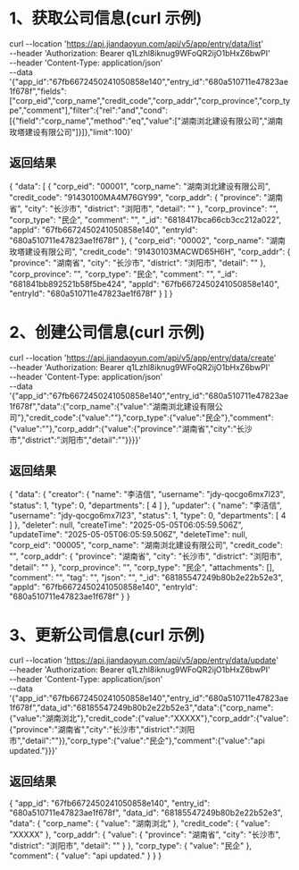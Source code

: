 # 1、获取公司信息(curl 示例)

curl --location 'https://api.jiandaoyun.com/api/v5/app/entry/data/list' \
--header 'Authorization: Bearer q1Lzhl8iknug9WFoQR2ijO1bHxZ6bwPI' \
--header 'Content-Type: application/json' \
--data '{"app_id":"67fb6672450241050858e140","entry_id":"680a510711e47823ae1f678f","fields":["corp_eid","corp_name","credit_code","corp_addr","corp_province","corp_type","comment"],"filter":{"rel":"and","cond":[{"field":"corp_name","method":"eq","value":["湖南浏北建设有限公司","湖南玫塔建设有限公司"]}]},"limit":100}'

## 返回结果

{
  "data": [
    {
      "corp_eid": "00001",
      "corp_name": "湖南浏北建设有限公司",
      "credit_code": "91430100MA4M76GY99",
      "corp_addr": {
        "province": "湖南省",
        "city": "长沙市",
        "district": "浏阳市",
        "detail": ""
      },
      "corp_province": "",
      "corp_type": "民企",
      "comment": "",
      "_id": "6818417bca66cb3cc212a022",
      "appId": "67fb6672450241050858e140",
      "entryId": "680a510711e47823ae1f678f"
    },
    {
      "corp_eid": "00002",
      "corp_name": "湖南玫塔建设有限公司",
      "credit_code": "91430103MACWD65H6H",
      "corp_addr": {
        "province": "湖南省",
        "city": "长沙市",
        "district": "浏阳市",
        "detail": ""
      },
      "corp_province": "",
      "corp_type": "民企",
      "comment": "",
      "_id": "681841bb892521b58f5be424",
      "appId": "67fb6672450241050858e140",
      "entryId": "680a510711e47823ae1f678f"
    }
  ]
}

# 2、创建公司信息(curl 示例)

curl --location 'https://api.jiandaoyun.com/api/v5/app/entry/data/create' \
--header 'Authorization: Bearer q1Lzhl8iknug9WFoQR2ijO1bHxZ6bwPI' \
--header 'Content-Type: application/json' \
--data '{"app_id":"67fb6672450241050858e140","entry_id":"680a510711e47823ae1f678f","data":{"corp_name":{"value":"湖南浏北建设有限公司"},"credit_code":{"value":""},"corp_type":{"value":"民企"},"comment":{"value":""},"corp_addr":{"value":{"province":"湖南省","city":"长沙市","district":"浏阳市","detail":""}}}}'

## 返回结果

{
  "data": {
    "creator": {
      "name": "李洁信",
      "username": "jdy-qocgo6mx7l23",
      "status": 1,
      "type": 0,
      "departments": [
        4
      ]
    },
    "updater": {
      "name": "李洁信",
      "username": "jdy-qocgo6mx7l23",
      "status": 1,
      "type": 0,
      "departments": [
        4
      ]
    },
    "deleter": null,
    "createTime": "2025-05-05T06:05:59.506Z",
    "updateTime": "2025-05-05T06:05:59.506Z",
    "deleteTime": null,
    "corp_eid": "00005",
    "corp_name": "湖南浏北建设有限公司",
    "credit_code": "",
    "corp_addr": {
      "province": "湖南省",
      "city": "长沙市",
      "district": "浏阳市",
      "detail": ""
    },
    "corp_province": "",
    "corp_type": "民企",
    "attachments": [],
    "comment": "",
    "tag": "",
    "json": "",
    "_id": "68185547249b80b2e22b52e3",
    "appId": "67fb6672450241050858e140",
    "entryId": "680a510711e47823ae1f678f"
  }
}

# 3、更新公司信息(curl 示例)

curl --location 'https://api.jiandaoyun.com/api/v5/app/entry/data/update' \
--header 'Authorization: Bearer q1Lzhl8iknug9WFoQR2ijO1bHxZ6bwPI' \
--header 'Content-Type: application/json' \
--data '{"app_id":"67fb6672450241050858e140","entry_id":"680a510711e47823ae1f678f","data_id":"68185547249b80b2e22b52e3","data":{"corp_name":{"value":"湖南浏北"},"credit_code":{"value":"XXXXX"},"corp_addr":{"value":{"province":"湖南省","city":"长沙市","district":"浏阳市","detail":""}},"corp_type":{"value":"民企"},"comment":{"value":"api updated."}}}'

## 返回结果

{
  "app_id": "67fb6672450241050858e140",
  "entry_id": "680a510711e47823ae1f678f",
  "data_id": "68185547249b80b2e22b52e3",
  "data": {
    "corp_name": {
      "value": "湖南浏北"
    },
    "credit_code": {
      "value": "XXXXX"
    },
    "corp_addr": {
      "value": {
        "province": "湖南省",
        "city": "长沙市",
        "district": "浏阳市",
        "detail": ""
      }
    },
    "corp_type": {
      "value": "民企"
    },
    "comment": {
      "value": "api updated."
    }
  }
}